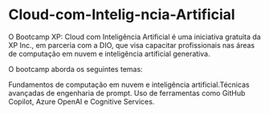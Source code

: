 # Cloud-com-Intelig-ncia-Artificial
​O Bootcamp XP: Cloud com Inteligência Artificial é uma iniciativa gratuita da XP Inc., em parceria com a DIO, que visa capacitar profissionais nas áreas de computação em nuvem e inteligência artificial generativa.

O bootcamp aborda os seguintes temas:​

Fundamentos de computação em nuvem e inteligência artificial.​
Técnicas avançadas de engenharia de prompt.​
Uso de ferramentas como GitHub Copilot, Azure OpenAI e Cognitive Services.​
